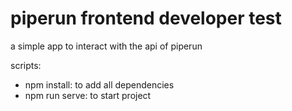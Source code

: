# piperun frontend developer test

a simple app to interact with the api of piperun

scripts:

- npm install: to add all dependencies 
- npm run serve: to start project
